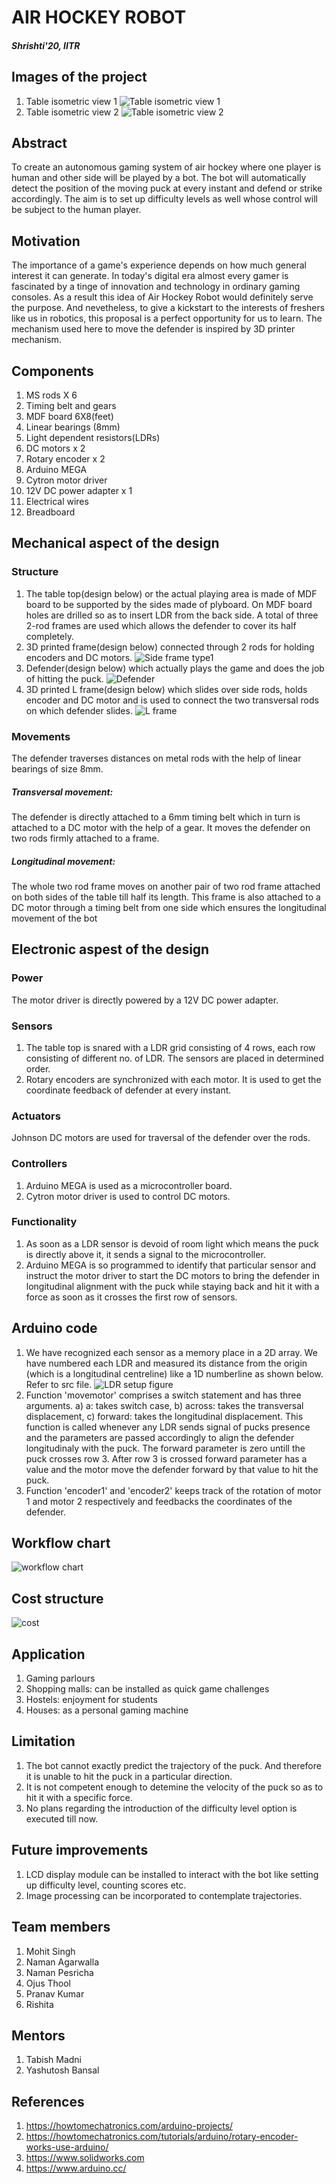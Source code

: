 # AIR HOCKEY ROBOT
##### Shrishti'20, IITR
## Images of the project
1. Table isometric view 1
![Table isometric view 1](https://user-images.githubusercontent.com/68807083/88667192-a8c56200-d0fe-11ea-8249-519fb2419034.jpg)
2. Table isometric view 2 
![Table isometric view 2](https://user-images.githubusercontent.com/68807083/88667204-ac58e900-d0fe-11ea-921f-a25de0228811.jpg)
## Abstract
 To create an autonomous gaming system of air hockey where one player is human and other side will be played by a bot. The bot will automatically detect the position of the moving puck at every instant and defend or strike accordingly. The aim is to set up difficulty levels as well whose control will be subject to the human player.
 
## Motivation
 The importance of a game's experience depends on how much general interest it can generate. In today's digital era almost every gamer is fascinated by a tinge of innovation and technology in ordinary gaming consoles. As a result this idea of Air Hockey Robot would definitely serve the purpose. And nevetheless, to give a kickstart to the interests of freshers like us in robotics, this proposal is a perfect opportunity for us to learn.
 The mechanism used here to move the defender is inspired by 3D printer mechanism.

## Components
 1. MS rods X 6
 2. Timing belt and gears 
 3. MDF board 6X8(feet)
 4. Linear bearings (8mm)
 5. Light dependent resistors(LDRs)
 6. DC motors x 2
 7. Rotary encoder x 2
 8. Arduino MEGA 
 9. Cytron motor driver 
 10. 12V DC power adapter x 1  
 11. Electrical wires
 12. Breadboard
 
## Mechanical aspect of the design

### Structure
 1. The table top(design below) or the actual playing area is made of MDF board to be supported by the sides made of plyboard. On MDF board holes are drilled so as to insert LDR from the back side. A total of three 2-rod frames are used which allows the defender to cover its half completely.
 2. 3D printed frame(design below) connected through 2 rods for holding encoders and DC motors.
 ![Side frame type1](https://user-images.githubusercontent.com/68807083/88667544-238e7d00-d0ff-11ea-845e-cb732a518fd7.jpg)
 3. Defender(design below) which actually plays the game and does the job of hitting the puck.
 ![Defender](https://user-images.githubusercontent.com/68807083/88667478-0ce82600-d0ff-11ea-8cc2-49220d121cac.jpg)
 4. 3D printed L frame(design below) which slides over side rods, holds encoder and DC motor and is used to connect the two transversal rods on which defender slides.
 ![L frame](https://user-images.githubusercontent.com/68807083/88667526-1d989c00-d0ff-11ea-81d8-4d7cfd483a9a.jpg)

### Movements
 The defender traverses distances on metal rods with the help of linear bearings of size 8mm.
##### Transversal movement:
 The defender is directly attached to a 6mm timing belt which in turn is attached to a DC motor with the help of a gear. It moves the defender on two rods firmly attached to a frame.
##### Longitudinal movement:
 The whole two rod frame moves on another pair of two rod frame attached on both sides of the table till half its length. This frame is also attached to a DC motor through a timing belt from one side which ensures the longitudinal movement of the bot

## Electronic aspest of the design

### Power
 The motor driver is directly powered by a 12V DC power adapter.

### Sensors 
 1. The table top is snared with a LDR grid consisting of 4 rows, each row consisting of different no. of LDR. The sensors are placed in determined order.
 2. Rotary encoders are synchronized with each motor. It is used to get the coordinate feedback of defender at every instant.

### Actuators
 Johnson DC motors are used for traversal of the defender over the rods.

### Controllers
 1. Arduino MEGA is used as a microcontroller board.
 2. Cytron motor driver is used to control DC motors.

### Functionality
 1. As soon as a LDR sensor is devoid of room light which means the puck is directly above it, it sends a signal to the microcontroller.
 2. Arduino MEGA is so programmed to identify that particular sensor and instruct the motor driver to start the DC motors to bring the defender in longitudinal alignment with the puck while staying back and hit it with a force as soon as it crosses the first row of sensors.

## Arduino code
 1. We have recognized each sensor as a memory place in a 2D array. We have numbered each LDR and measured its distance from the origin (which is a longitudinal centreline) like a 1D numberline as shown below. Refer to src file.
 ![LDR setup figure](https://user-images.githubusercontent.com/68807083/88666808-318fce00-d0fe-11ea-8741-c41be6cc9d71.jpg)
 2. Function 'movemotor' comprises a switch statement and has three arguments. a) a: takes switch case, b) across: takes the transversal displacement, c) forward: takes the longitudinal displacement. This function is called whenever any LDR sends signal of pucks presence and the parameters are passed accordingly to align the defender longitudinaly with the puck. The forward parameter is zero untill the puck crosses row 3. After row 3 is crossed forward parameter has a value and the motor move the defender forward by that value to hit the puck.
 3. Function 'encoder1' and 'encoder2' keeps track of the rotation of motor 1 and motor 2 respectively and feedbacks the coordinates of the defender.      

## Workflow chart
 ![workflow chart](https://user-images.githubusercontent.com/68807083/88667786-723c1700-d0ff-11ea-91a0-9e963118dab7.jpg)
## Cost structure
![cost](https://user-images.githubusercontent.com/68807083/88667966-a44d7900-d0ff-11ea-9c41-c59edc657d8f.jpg)
## Application 
 1.  Gaming parlours
 2.  Shopping malls: can be installed as quick game challenges 
 3.  Hostels: enjoyment for students 
 4.  Houses: as a personal gaming machine

## Limitation 
 1.  The bot cannot exactly predict the trajectory of the puck. And therefore it is unable to hit the puck in a particular direction.
 2.  It is not competent enough to detemine the velocity of the puck so as to hit it with a specific force.
 3.  No plans regarding the introduction of the difficulty level option is executed till now.
 
## Future improvements 
 1.  LCD display module can be installed to interact with the bot like setting up difficulty level, counting scores etc.
 2.  Image processing can be incorporated to contemplate trajectories.
 
## Team members
1. Mohit Singh
2. Naman Agarwalla
3. Naman Pesricha
4. Ojus Thool
5. Pranav Kumar
6. Rishita

## Mentors 
1. Tabish Madni
2. Yashutosh Bansal

## References
1.  https://howtomechatronics.com/arduino-projects/
2.  https://howtomechatronics.com/tutorials/arduino/rotary-encoder-works-use-arduino/
3.  https://www.solidworks.com 
4.  https://www.arduino.cc/

